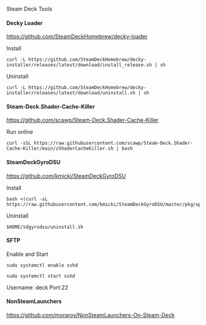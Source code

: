 Steam Deck Tools<br>

#### Decky Loader<br>
https://github.com/SteamDeckHomebrew/decky-loader<br>

Install<br>
```
curl -L https://github.com/SteamDeckHomebrew/decky-installer/releases/latest/download/install_release.sh | sh
```
Uninstall<br>
```
curl -L https://github.com/SteamDeckHomebrew/decky-installer/releases/latest/download/uninstall.sh | sh
```

#### Steam-Deck.Shader-Cache-Killer<br>
https://github.com/scawp/Steam-Deck.Shader-Cache-Killer<br>

Run online<br>
```
curl -sSL https://raw.githubusercontent.com/scawp/Steam-Deck.Shader-Cache-Killer/main/zShaderCacheKiller.sh | bash
```

#### SteamDeckGyroDSU<br>
https://github.com/kmicki/SteamDeckGyroDSU<br>

Install<br>
```
bash <(curl -sL https://raw.githubusercontent.com/kmicki/SteamDeckGyroDSU/master/pkg/update.sh)
```
Uninstall<br>
```
$HOME/sdgyrodsu/uninstall.sh
```

#### SFTP<br>

Enable and Start<br>
```
sudo systemctl enable sshd
```
```
sudo systemctl start sshd
```

Username: deck Port:22<br>

#### NonSteamLaunchers
https://github.com/moraroy/NonSteamLaunchers-On-Steam-Deck<br>
